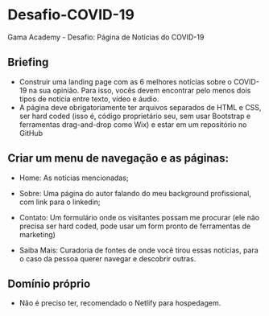 # Desafio-COVID-19
Gama Academy - Desafio: Página de Notícias do COVID-19

## Briefing
- Construir uma landing page com as 6 melhores notícias sobre o COVID-19 na sua opinião. 
  Para isso, vocês devem encontrar pelo menos dois tipos de notícia entre texto, vídeo e áudio.
- A página deve obrigatoriamente ter arquivos separados de HTML e CSS, ser hard coded 
  (isso é, código proprietário seu, sem usar Bootstrap e ferramentas drag-and-drop como Wix) e estar em um repositório no GitHub

## Criar um menu de navegação e as páginas:

- Home: As notícias mencionadas;

- Sobre: Uma página do autor falando do meu background profissional, com link para o linkedin;

- Contato: Um formulário onde os visitantes possam me procurar (ele não precisa ser hard coded, pode usar um form pronto de ferramentas de marketing)

- Saiba Mais: Curadoria de fontes de onde você tirou essas notícias, para o caso da pessoa querer navegar e descobrir outras.

## Domínio próprio 

- Não é preciso ter, recomendado o Netlify para hospedagem.

